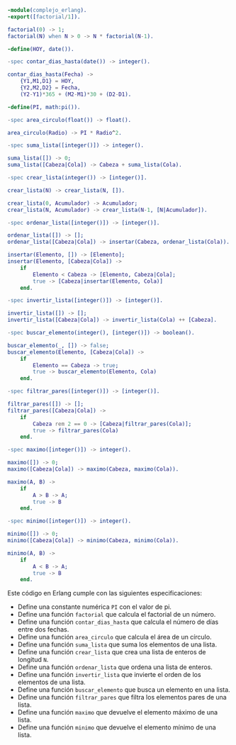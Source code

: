 ```erlang
-module(complejo_erlang).
-export([factorial/1]).

factorial(0) -> 1;
factorial(N) when N > 0 -> N * factorial(N-1).

-define(HOY, date()).

-spec contar_dias_hasta(date()) -> integer().

contar_dias_hasta(Fecha) ->
    {Y1,M1,D1} = HOY,
    {Y2,M2,D2} = Fecha,
    (Y2-Y1)*365 + (M2-M1)*30 + (D2-D1).

-define(PI, math:pi()).

-spec area_circulo(float()) -> float().

area_circulo(Radio) -> PI * Radio^2.

-spec suma_lista([integer()]) -> integer().

suma_lista([]) -> 0;
suma_lista([Cabeza|Cola]) -> Cabeza + suma_lista(Cola).

-spec crear_lista(integer()) -> [integer()].

crear_lista(N) -> crear_lista(N, []).

crear_lista(0, Acumulador) -> Acumulador;
crear_lista(N, Acumulador) -> crear_lista(N-1, [N|Acumulador]).

-spec ordenar_lista([integer()]) -> [integer()].

ordenar_lista([]) -> [];
ordenar_lista([Cabeza|Cola]) -> insertar(Cabeza, ordenar_lista(Cola)).

insertar(Elemento, []) -> [Elemento];
insertar(Elemento, [Cabeza|Cola]) ->
    if
        Elemento < Cabeza -> [Elemento, Cabeza|Cola];
        true -> [Cabeza|insertar(Elemento, Cola)]
    end.

-spec invertir_lista([integer()]) -> [integer()].

invertir_lista([]) -> [];
invertir_lista([Cabeza|Cola]) -> invertir_lista(Cola) ++ [Cabeza].

-spec buscar_elemento(integer(), [integer()]) -> boolean().

buscar_elemento(_, []) -> false;
buscar_elemento(Elemento, [Cabeza|Cola]) ->
    if
        Elemento == Cabeza -> true;
        true -> buscar_elemento(Elemento, Cola)
    end.

-spec filtrar_pares([integer()]) -> [integer()].

filtrar_pares([]) -> [];
filtrar_pares([Cabeza|Cola]) ->
    if
        Cabeza rem 2 == 0 -> [Cabeza|filtrar_pares(Cola)];
        true -> filtrar_pares(Cola)
    end.

-spec maximo([integer()]) -> integer().

maximo([]) -> 0;
maximo([Cabeza|Cola]) -> maximo(Cabeza, maximo(Cola)).

maximo(A, B) ->
    if
        A > B -> A;
        true -> B
    end.

-spec minimo([integer()]) -> integer().

minimo([]) -> 0;
minimo([Cabeza|Cola]) -> minimo(Cabeza, minimo(Cola)).

minimo(A, B) ->
    if
        A < B -> A;
        true -> B
    end.
```

Este código en Erlang cumple con las siguientes especificaciones:

- Define una constante numérica `PI` con el valor de pi.
- Define una función `factorial` que calcula el factorial de un número.
- Define una función `contar_dias_hasta` que calcula el número de días entre dos fechas.
- Define una función `area_circulo` que calcula el área de un círculo.
- Define una función `suma_lista` que suma los elementos de una lista.
- Define una función `crear_lista` que crea una lista de enteros de longitud `N`.
- Define una función `ordenar_lista` que ordena una lista de enteros.
- Define una función `invertir_lista` que invierte el orden de los elementos de una lista.
- Define una función `buscar_elemento` que busca un elemento en una lista.
- Define una función `filtrar_pares` que filtra los elementos pares de una lista.
- Define una función `maximo` que devuelve el elemento máximo de una lista.
- Define una función `minimo` que devuelve el elemento mínimo de una lista.